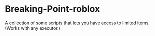 # Breaking-Point-roblox
A collection of some scripts that lets you have access to limited items. (Works with any executor.)
